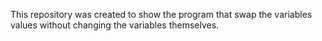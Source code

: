 This repository was created to show the program that swap the variables values without changing the variables themselves.

